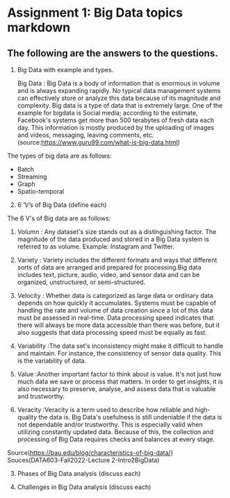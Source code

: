 # Assignment 1: Big Data topics markdown

## The following are the answers to the questions.

1. Big Data with example and types.

   Big Data
 : Big Data is a body of information that is enormous in volume and is always expanding rapidly. No typical data management systems can effectively store or analyze this data because of its magnitude and complexity. Big data is a type of data that is extremely large. One of the example for bigdata is Social media; according to the estimate, Facebook's systems get more than 500 terabytes of fresh data each day. This information is mostly produced by the uploading of images and videos, messaging, leaving comments, etc.  
 (source:https://www.guru99.com/what-is-big-data.html)

 The types of big data are as follows:
 - Batch
 - Streaming
 - Graph
 - Spatio-temporal

2. 6 ‘V’s of Big Data (define each)

 The 6 V's of Big data are as follows:

 1. Volumn
  : Any dataset's size stands out as a distinguishing factor. The magnitude of the data produced and stored in a Big Data system is referred to as volume. Example: Instagram and Twitter.

  2. Variety
  : Variety includes the different formats and ways that different sorts of data are arranged and prepared for processing.Big data includes text, picture, audio, video, and sensor data and can be organized, unstructured, or semi-structured.

  3. Velocity
  : Whether data is categorized as large data or ordinary data depends on how quickly it accumulates. Systems must be capable of handling the rate and volume of data creation since a lot of this data must be assessed in real-time. Data processing speed indicates that there will always be more data accessible than there was before, but it also suggests that data processing speed must be equally as fast.

  4. Variability
  :The data set's inconsistency might make it difficult to handle and maintain. For instance, the consistency of sensor data quality. This is the variability of data.

  5. Value
  :Another important factor to think about is value. It's not just how much data we save or process that matters. In order to get insights, it is also necessary to preserve, analyse, and assess data that is valuable and trustworthy.

  6. Veracity
  :Veracity is a term used to describe how reliable and high-quality the data is. Big Data's usefulness is still undeniable if the data is not dependable and/or trustworthy. This is especially valid when utilizing constantly updated data. Because of this, the collection and processing of Big Data requires checks and balances at every stage. 

  Source(https://bau.edu/blog/characteristics-of-big-data/)
  Souces(DATA603-Fall2022-Lecture 2-Intro2BigData)


3. Phases of Big Data analysis (discuss each)

4. Challenges in Big Data analysis (discuss each)



